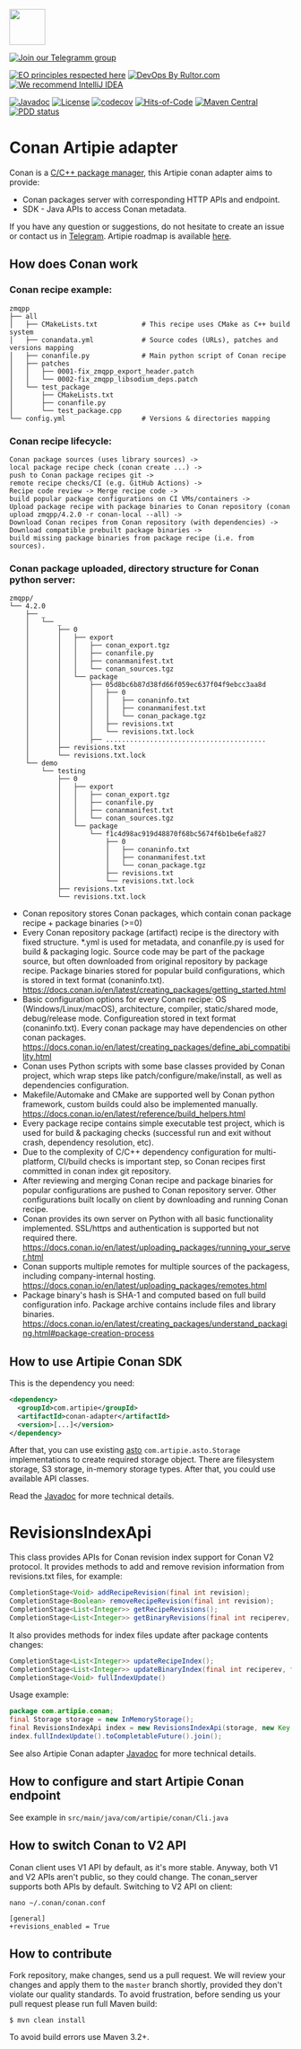 <a href="http://artipie.com"><img src="https://www.artipie.com/logo.svg" width="64px" height="64px"/></a>

[![Join our Telegramm group](https://img.shields.io/badge/Join%20us-Telegram-blue?&logo=telegram&?link=http://right&link=http://t.me/artipie)](http://t.me/artipie)

[![EO principles respected here](https://www.elegantobjects.org/badge.svg)](https://www.elegantobjects.org)
[![DevOps By Rultor.com](http://www.rultor.com/b/artipie/conan-adapter)](http://www.rultor.com/p/artipie/conan-adapter)
[![We recommend IntelliJ IDEA](https://www.elegantobjects.org/intellij-idea.svg)](https://www.jetbrains.com/idea/)

[![Javadoc](http://www.javadoc.io/badge/com.artipie/conan-adapter.svg)](http://www.javadoc.io/doc/com.artipie/conan-adapter)
[![License](https://img.shields.io/badge/license-MIT-green.svg)](https://github.com/artipie/conan-adapter/blob/master/LICENSE.txt)
[![codecov](https://codecov.io/gh/artipie/conan-adapter/branch/master/graph/badge.svg)](https://codecov.io/gh/artipie/conan-adapter)
[![Hits-of-Code](https://hitsofcode.com/github/artipie/conan-adapter)](https://hitsofcode.com/view/github/artipie/conan-adapter)
[![Maven Central](https://img.shields.io/maven-central/v/com.artipie/conan-adapter.svg)](https://maven-badges.herokuapp.com/maven-central/com.artipie/conan-adapter)
[![PDD status](http://www.0pdd.com/svg?name=artipie/conan-adapter)](http://www.0pdd.com/p?name=artipie/conan-adapter)
# Conan Artipie adapter

Conan is a [C/C++ package manager](https://conan.io), this Artipie conan adapter aims to provide:
* Conan packages server with corresponding HTTP APIs and endpoint.
* SDK - Java APIs to access Conan metadata.

If you have any question or suggestions, do not hesitate to create an issue or contact us in
[Telegram](https://t.me/artipie). Artipie roadmap is available [here](https://github.com/orgs/artipie/projects/3).

## How does Conan work

### Conan recipe example:

```
zmqpp
├── all
│   ├── CMakeLists.txt           # This recipe uses CMake as C++ build system
│   ├── conandata.yml            # Source codes (URLs), patches and versions mapping
│   ├── conanfile.py             # Main python script of Conan recipe
│   ├── patches
│   │   ├── 0001-fix_zmqpp_export_header.patch
│   │   └── 0002-fix_zmqpp_libsodium_deps.patch
│   └── test_package
│       ├── CMakeLists.txt
│       ├── conanfile.py
│       └── test_package.cpp
└── config.yml                   # Versions & directories mapping
```


### Conan recipe lifecycle:

```
Conan package sources (uses library sources) -> 
local package recipe check (conan create ...) -> 
push to Conan package recipes git -> 
remote recipe checks/CI (e.g. GitHub Actions) -> 
Recipe code review -> Merge recipe code -> 
build popular package configurations on CI VMs/containers -> 
Upload package recipe with package binaries to Conan repository (conan upload zmqpp/4.2.0 -r conan-local --all) -> 
Download Conan recipes from Conan repository (with dependencies) ->
Download compatible prebuilt package binaries ->
build missing package binaries from package recipe (i.e. from sources).
```


### Conan package uploaded, directory structure for Conan python server:

```
zmqpp/
└── 4.2.0
    ├── _
    │   └── _
    │       ├── 0
    │       │   ├── export
    │       │   │   ├── conan_export.tgz
    │       │   │   ├── conanfile.py
    │       │   │   ├── conanmanifest.txt
    │       │   │   └── conan_sources.tgz
    │       │   └── package
    │       │       ├── 05d8bc6b87d38fd66f059ec637f04f9ebcc3aa8d
    │       │       │   ├── 0
    │       │       │   │   ├── conaninfo.txt
    │       │       │   │   ├── conanmanifest.txt
    │       │       │   │   └── conan_package.tgz
    │       │       │   ├── revisions.txt
    │       │       │   └── revisions.txt.lock
    │       │       ├── ........................................
    │       ├── revisions.txt
    │       └── revisions.txt.lock
    └── demo
        └── testing
            ├── 0
            │   ├── export
            │   │   ├── conan_export.tgz
            │   │   ├── conanfile.py
            │   │   ├── conanmanifest.txt
            │   │   └── conan_sources.tgz
            │   └── package
            │       └── f1c4d98ac919d48870f68bc5674f6b1be6efa827
            │           ├── 0
            │           │   ├── conaninfo.txt
            │           │   ├── conanmanifest.txt
            │           │   └── conan_package.tgz
            │           ├── revisions.txt
            │           └── revisions.txt.lock
            ├── revisions.txt
            └── revisions.txt.lock
```


* Conan repository stores Conan packages, which contain conan package recipe + package binaries (>=0)
* Every Conan repository package (artifact) recipe is the directory with fixed structure. *.yml is used for metadata, and conanfile.py is used for build & packaging logic. Source code may be part of the package source, but often downloaded from original repository by package recipe. Package binaries stored for popular build configurations, which is stored in text format (conaninfo.txt). https://docs.conan.io/en/latest/creating_packages/getting_started.html
* Basic configuration options for every Conan recipe: OS (Windows/Linux/macOS), architecture, compiler, static/shared mode, debug/release mode. Configureation stored in text format (conaninfo.txt). Every conan package may have dependencies on other conan packages. https://docs.conan.io/en/latest/creating_packages/define_abi_compatibility.html
* Conan uses Python scripts with some base classes provided by Conan project, which wrap steps like patch/configure/make/install, as well as dependencies configuration.
* Makefile/Automake and CMake are supported well by Conan python framework, custom builds could also be implemented manually. https://docs.conan.io/en/latest/reference/build_helpers.html
* Every package recipe contains simple executable test project, which is used for build & packaging checks (successful run and exit without crash, dependency resolution, etc).
* Due to the complexity of C/C++ dependency configuration for multi-platform, CI/build checks is important step, so Conan recipes first committed in conan index git repository.
* After reviewing and merging Conan recipe and package binaries for popular configurations are pushed to Conan repository server. Other configurations built locally on client by downloading and running Conan recipe.
* Conan provides its own server on Python with all basic functionality implemented. SSL/https and authentication is supported but not required there. https://docs.conan.io/en/latest/uploading_packages/running_your_server.html
* Conan supports multiple remotes for multiple sources of the packagess, including company-internal hosting. https://docs.conan.io/en/latest/uploading_packages/remotes.html
* Package binary's hash is SHA-1 and computed based on full build configuration info. Package archive contains include files and library binaries. https://docs.conan.io/en/latest/creating_packages/understand_packaging.html#package-creation-process


## How to use Artipie Conan SDK

This is the dependency you need:

```xml
<dependency>
  <groupId>com.artipie</groupId>
  <artifactId>conan-adapter</artifactId>
  <version>[...]</version>
</dependency>
```

After that, you can use existing [asto](https://github.com/artipie/asto) `com.artipie.asto.Storage` implementations to create required storage object. 
There are filesystem storage, S3 storage, in-memory storage types. After that, you could use available API classes.

Read the [Javadoc](http://www.javadoc.io/doc/com.artipie/conan-adapter)
for more technical details.

# RevisionsIndexApi

This class provides APIs for Conan revision index support for Conan V2 protocol.
It provides methods to add and remove revision information from revisions.txt files, for example:
```java
CompletionStage<Void> addRecipeRevision(final int revision);
CompletionStage<Boolean> removeRecipeRevision(final int revision);
CompletionStage<List<Integer>> getRecipeRevisions();
CompletionStage<List<Integer>> getBinaryRevisions(final int reciperev, final String hash);
```

It also provides methods for index files update after package contents changes:
```java
CompletionStage<List<Integer>> updateRecipeIndex();
CompletionStage<List<Integer>> updateBinaryIndex(final int reciperev, final String hash);
CompletionStage<Void> fullIndexUpdate()
```

Usage example:

```java
package com.artipie.conan;
final Storage storage = new InMemoryStorage();
final RevisionsIndexApi index = new RevisionsIndexApi(storage, new Key.From("zlib/1.2.11/_/_"));
index.fullIndexUpdate().toCompletableFuture().join();
```

See also Artipie Conan adapter [Javadoc](https://www.javadoc.io/doc/com.artipie/conan-adapter/latest/index.html) for more technical details.

## How to configure and start Artipie Conan endpoint

See example in `src/main/java/com/artipie/conan/Cli.java`

## How to switch Conan to V2 API

Conan client uses V1 API by default, as it's more stable. Anyway, both V1 and V2 APIs aren't public, so they could change. The conan_server supports both APIs by default.
Switching to V2 API on client:
```
nano ~/.conan/conan.conf

[general]
+revisions_enabled = True
```

## How to contribute

Fork repository, make changes, send us a pull request. We will review
your changes and apply them to the `master` branch shortly, provided
they don't violate our quality standards. To avoid frustration, before
sending us your pull request please run full Maven build:

```
$ mvn clean install
```

To avoid build errors use Maven 3.2+.